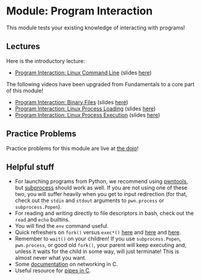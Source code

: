 # Module: Program Interaction

This module tests your existing knowledge of interacting with programs!

## Lectures

Here is the introductory lecture:

- [Program Interaction: Linux Command Line](https://www.youtube.com/watch?v=w7nQFk6bi_k) (slides [here](https://docs.google.com/presentation/d/1aiHdtSm8xoT0u2XcTo3qYGes5GY__-PK-FlVyNBQAfY/edit#slide=id.g88f71ddc4c_0_0))

The following videos have been upgraded from Fundamentals to a core part of this module!

- [Program Interaction: Binary Files](https://www.youtube.com/watch?v=nKqFeYJ483U) (slides [here](https://docs.google.com/presentation/d/1wrX8tvwaxIEk5hx4OtQmPqps-MScIaDO-9bTKQqr8vI/edit?usp=sharing))
- [Program Interaction: Linux Process Loading](https://www.youtube.com/watch?v=kUMCAzSOY-o) (slides [here](https://docs.google.com/presentation/d/1TwM5WLWnTqrNkpXjGKkaXYbKZEpatEQYA7ckBVXAOhs/edit?usp=sharing))
- [Program Interaction: Linux Process Execution](https://www.youtube.com/watch?v=Vtb5wIlthRg) (slides [here](https://docs.google.com/presentation/d/1ezY9Q8I0tzDD-7ZDXMbQM5RQ7z1dvB9-U_nDEhc6qdE/edit#slide=id.g8a9f5b81a5_0_0))

## Practice Problems

Practice problems for this module are live at [the dojo](https://dojo.pwn.college/challenges/interaction)!

## Helpful stuff

- For launching programs from Python, we recommend using [pwntools](https://docs.pwntools.com/en/stable/intro.html), but [subprocess](https://docs.python.org/3/library/subprocess.html) should work as well. If you are not using one of these two, you will suffer heavily when you get to input redirection (for that, check out the `stdin` and `stdout` arguments to `pwn.process` or `subprocess.Popen`).
- For reading and writing directly to file descriptors in bash, check out the `read` and `echo` builtins.
- You will find the `env` command useful.
- Quick refreshers on `fork()` versus `exec*()` [here](https://www.geeksforgeeks.org/difference-fork-exec/) and [here](https://linuxhint.com/linux-exec-system-call/) and [here](https://iximiuz.com/en/posts/how-to-on-processes/).
- Remember to `wait()` on your children! If you use `subprocess.Popen`, `pwn.process`, or good old `fork()`, your parent will keep executing and, unless it waits for the child in some way, will just terminate! This is almost never what you want.
- Some [documentation](https://www.binarytides.com/socket-programming-c-linux-tutorial/) on networking in C.
- Useful resource for [pipes in C](https://jameshfisher.com/2017/02/17/how-do-i-call-a-program-in-c-with-pipes/).
